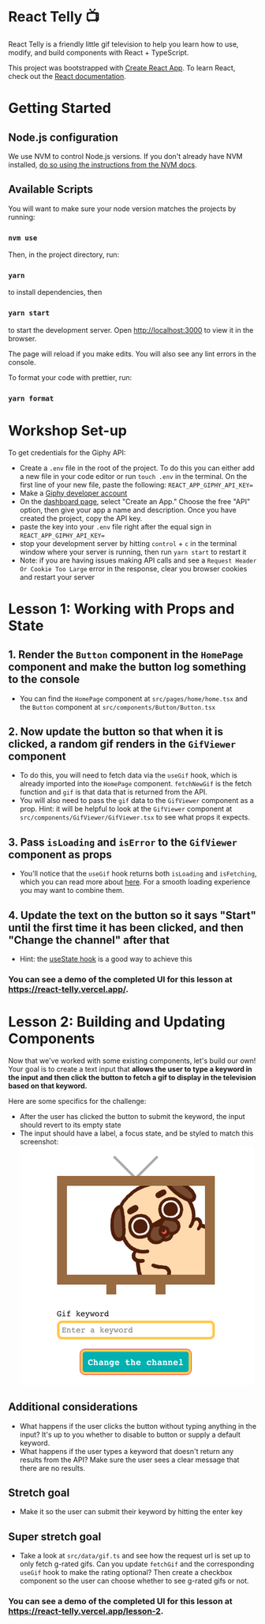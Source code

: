 # React Telly 📺

React Telly is a friendly little gif television to help you learn how to use, modify, and build components with React + TypeScript.

This project was bootstrapped with [Create React App](https://github.com/facebook/create-react-app). To learn React, check out the [React documentation](https://reactjs.org/).

# Getting Started

## Node.js configuration

We use NVM to control Node.js versions. If you don't already have NVM installed, [do so using the instructions from the NVM docs](https://github.com/nvm-sh/nvm#installing-and-updating).

## Available Scripts

You will want to make sure your node version matches the projects by running:

### `nvm use`

Then, in the project directory, run:

### `yarn`

to install dependencies, then

### `yarn start`

to start the development server.
Open [http://localhost:3000](http://localhost:3000) to view it in the browser.

The page will reload if you make edits.
You will also see any lint errors in the console.

To format your code with prettier, run:

### `yarn format`

# Workshop Set-up

To get credentials for the Giphy API:

- Create a `.env` file in the root of the project. To do this you can either add a new file in your code editor or run `touch .env` in the terminal. On the first line of your new file, paste the following: `REACT_APP_GIPHY_API_KEY=`
- Make a [Giphy developer account](https://developers.giphy.com/)
- On the [dashboard page](https://developers.giphy.com/dashboard/?), select "Create an App." Choose the free "API" option, then give your app a name and description. Once you have created the project, copy the API key.
- paste the key into your `.env` file right after the equal sign in `REACT_APP_GIPHY_API_KEY=`
- stop your development server by hitting `control` + `c` in the terminal window where your server is running, then run `yarn start` to restart it
- Note: if you are having issues making API calls and see a `Request Header Or Cookie Too Large` error in the response, clear you browser cookies and restart your server

# Lesson 1: Working with Props and State

## 1. Render the `Button` component in the `HomePage` component and make the button log something to the console

- You can find the `HomePage` component at `src/pages/home/home.tsx` and the `Button` component at `src/components/Button/Button.tsx`

## 2. Now update the button so that when it is clicked, a random gif renders in the `GifViewer` component

- To do this, you will need to fetch data via the `useGif` hook, which is already imported into the `HomePage` component. `fetchNewGif` is the fetch function and `gif` is that data that is returned from the API.
- You will also need to pass the `gif` data to the `GifViewer` component as a prop. Hint: it will be helpful to look at the `GifViewer` component at `src/components/GifViewer/GifViewer.tsx` to see what props it expects.

## 3. Pass `isLoading` and `isError` to the `GifViewer` component as props

- You'll notice that the `useGif` hook returns both `isLoading` and `isFetching`, which you can read more about [here](https://tanstack.com/query/v4/docs/react/reference/useQuery). For a smooth loading experience you may want to combine them.

## 4. Update the text on the button so it says "Start" until the first time it has been clicked, and then "Change the channel" after that

- Hint: the [useState hook](https://react.dev/reference/react/useState) is a good way to achieve this

### You can see a demo of the completed UI for this lesson at https://react-telly.vercel.app/.

# Lesson 2: Building and Updating Components

Now that we've worked with some existing components, let's build our own! Your goal is to create a text input that **allows the user to type a keyword in the input and then click the button to fetch a gif to display in the television based on that keyword.**

Here are some specifics for the challenge:

- After the user has clicked the button to submit the keyword, the input should revert to its empty state
- The input should have a label, a focus state, and be styled to match this screenshot:
  ![UI Screen Shot](./public/input.png)

## Additional considerations

- What happens if the user clicks the button without typing anything in the input? It's up to you whether to disable to button or supply a default keyword.
- What happens if the user types a keyword that doesn't return any results from the API? Make sure the user sees a clear message that there are no results.

## Stretch goal

- Make it so the user can submit their keyword by hitting the enter key

## Super stretch goal

- Take a look at `src/data/gif.ts` and see how the request url is set up to only fetch g-rated gifs. Can you update `fetchGif` and the corresponding `useGif` hook to make the rating optional? Then create a checkbox component so the user can choose whether to see g-rated gifs or not.

### You can see a demo of the completed UI for this lesson at https://react-telly.vercel.app/lesson-2.
